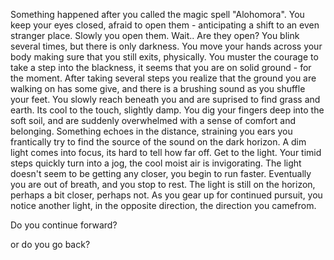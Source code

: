 Something happened after you called the magic spell "Alohomora".  You keep your eyes closed, afraid to open them - anticipating a shift to an even stranger place.  Slowly you open them.  Wait..  Are they open?  You blink several times, but there is only darkness.  You move your hands across your body making sure that you still exits, physically.  You muster the courage to take a step into the blackness, it seems that you are on solid ground - for the moment.  After taking several steps you realize that the ground you are walking on has some give, and there is a brushing sound as you shuffle your feet.  You slowly reach beneath you and are suprised to find grass and earth.  Its cool to the touch, slightly damp.  You dig your fingers deep into the soft soil, and are suddenly overwhelmed with a sense of comfort and belonging.  Something echoes in the distance, straining you ears you frantically try to find the source of the sound on the dark horizon.  A dim light comes into focus, its hard to tell how far off.  Get to the light. Your timid steps quickly turn into a jog, the cool moist air is invigorating.  The light doesn't seem to be getting any closer, you begin to run faster.  Eventually you are out of breath, and you stop to rest.  The light is still on the horizon, perhaps a bit closer, perhaps not.  As you gear up for continued pursuit, you notice another light, in the opposite direction, the direction you camefrom.  

Do you continue forward?

or do you go back?


